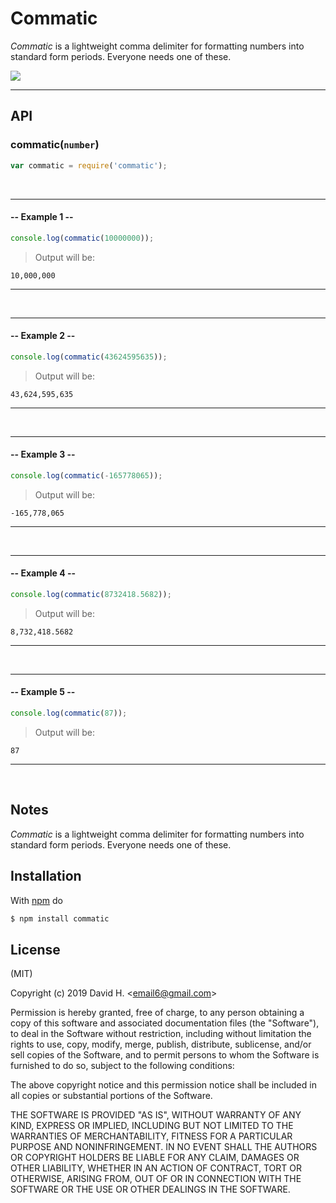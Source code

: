 # Commatic
_Commatic_ is a lightweight comma delimiter for formatting numbers into standard form periods. Everyone needs one of these.

<img src="https://user-images.githubusercontent.com/45696445/67348320-8456ac80-f512-11e9-9e33-d8b91b7fd283.gif">

_________________________
## API
### commatic(`number`)
```js
var commatic = require('commatic');

```
&nbsp;
_________________________
#### -- Example 1 --
```js
console.log(commatic(10000000));
```
> Output will be:
```
10,000,000
```
_________________________
&nbsp;
&nbsp;
_________________________
#### -- Example 2 --
```js
console.log(commatic(43624595635));
```
> Output will be:
```
43,624,595,635
```
_________________________
&nbsp;
&nbsp;
_________________________
#### -- Example 3 --
```js
console.log(commatic(-165778065));
```
> Output will be:
```
-165,778,065
```
_________________________
&nbsp;
&nbsp;
_________________________
#### -- Example 4 --
```js
console.log(commatic(8732418.5682));
```
> Output will be:
```
8,732,418.5682
```
_________________________
&nbsp;
&nbsp;
_________________________
#### -- Example 5 --
```js
console.log(commatic(87));
```
> Output will be:
```
87
```
_________________________
&nbsp;
## Notes
_Commatic_ is a lightweight comma delimiter for formatting numbers into standard form periods. Everyone needs one of these.

## Installation
With [npm](http://npmjs.org) do
```bash
$ npm install commatic
```

## License
(MIT)

Copyright (c) 2019 David H. &lt;email6@gmail.com&gt;

Permission is hereby granted, free of charge, to any person obtaining a copy of this software and associated documentation files (the "Software"), to deal in the Software without restriction, including without limitation the rights to use, copy, modify, merge, publish, distribute, sublicense, and/or sell copies of the Software, and to permit persons to whom the Software is furnished to do so, subject to the following conditions:

The above copyright notice and this permission notice shall be included in all copies or substantial portions of the Software.

THE SOFTWARE IS PROVIDED "AS IS", WITHOUT WARRANTY OF ANY KIND, EXPRESS OR IMPLIED, INCLUDING BUT NOT LIMITED TO THE WARRANTIES OF MERCHANTABILITY, FITNESS FOR A PARTICULAR PURPOSE AND NONINFRINGEMENT. IN NO EVENT SHALL THE AUTHORS OR COPYRIGHT HOLDERS BE LIABLE FOR ANY CLAIM, DAMAGES OR OTHER LIABILITY, WHETHER IN AN ACTION OF CONTRACT, TORT OR OTHERWISE, ARISING FROM, OUT OF OR IN CONNECTION WITH THE SOFTWARE OR THE USE OR OTHER DEALINGS IN THE SOFTWARE.

